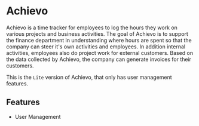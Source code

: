 # Achievo

Achievo is a time tracker for employees to log the hours they work on various projects and business activities.
The goal of Achievo is to support the finance department in understanding where hours are spent so that the company
can steer it's own activities and employees. In addition internal activities, employees also do project work
for external customers. Based on the data collected by Achievo, the company can generate invoices for their customers.

This is the `Lite` version of Achievo, that only has user management features.

## Features

- User Management
